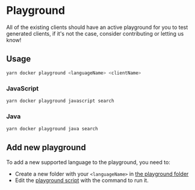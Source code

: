 # Playground

All of the existing clients should have an active playground for you to test generated clients, if it's not the case, consider contributing or letting us know!

## Usage

```bash
yarn docker playground <languageName> <clientName>
```

### JavaScript

```bash
yarn docker playground javascript search
```

### Java

```bash
yarn docker playground java search
```

## Add new playground

To add a new supported language to the playground, you need to:

- Create a new folder with your `<languageName>` in [the playground folder](../playground/)
- Edit the [playground script](../scripts/playground.sh) with the command to run it.
